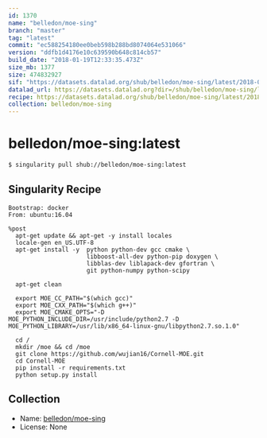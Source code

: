 ```yaml
---
id: 1370
name: "belledon/moe-sing"
branch: "master"
tag: "latest"
commit: "ec588254180ee0beb598b288bd8074064e531066"
version: "ddfb1d4176e10c639590b648c814cb57"
build_date: "2018-01-19T12:33:35.473Z"
size_mb: 1377
size: 474832927
sif: "https://datasets.datalad.org/shub/belledon/moe-sing/latest/2018-01-19-ec588254-ddfb1d41/ddfb1d4176e10c639590b648c814cb57.simg"
datalad_url: https://datasets.datalad.org?dir=/shub/belledon/moe-sing/latest/2018-01-19-ec588254-ddfb1d41/
recipe: https://datasets.datalad.org/shub/belledon/moe-sing/latest/2018-01-19-ec588254-ddfb1d41/Singularity
collection: belledon/moe-sing
---
```


# belledon/moe-sing:latest

```bash
$ singularity pull shub://belledon/moe-sing:latest
```

## Singularity Recipe

```singularity
Bootstrap: docker
From: ubuntu:16.04

%post
  apt-get update && apt-get -y install locales
  locale-gen en_US.UTF-8
  apt-get install -y  python python-dev gcc cmake \
                      libboost-all-dev python-pip doxygen \
                      libblas-dev liblapack-dev gfortran \
                      git python-numpy python-scipy

  apt-get clean
  
  export MOE_CC_PATH="$(which gcc)"
  export MOE_CXX_PATH="$(which g++)"
  export MOE_CMAKE_OPTS="-D MOE_PYTHON_INCLUDE_DIR=/usr/include/python2.7 -D MOE_PYTHON_LIBRARY=/usr/lib/x86_64-linux-gnu/libpython2.7.so.1.0"

  cd /
  mkdir /moe && cd /moe
  git clone https://github.com/wujian16/Cornell-MOE.git
  cd Cornell-MOE
  pip install -r requirements.txt
  python setup.py install
```

## Collection

 - Name: [belledon/moe-sing](https://github.com/belledon/moe-sing)
 - License: None


